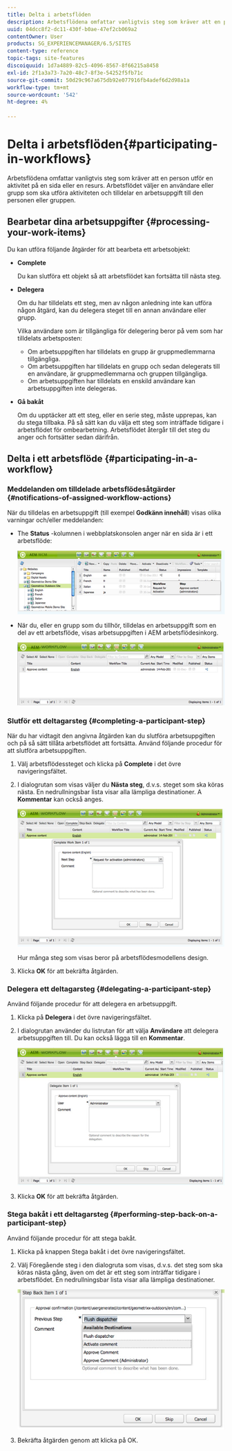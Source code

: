 ```yaml
---
title: Delta i arbetsflöden
description: Arbetsflödena omfattar vanligtvis steg som kräver att en person utför en aktivitet på en sida eller en resurs. Arbetsflödet väljer en användare eller grupp som ska utföra aktiviteten och tilldelar en arbetsuppgift till den personen eller gruppen.
uuid: 04dcc8f2-dc11-430f-b0ae-47ef2cb069a2
contentOwner: User
products: SG_EXPERIENCEMANAGER/6.5/SITES
content-type: reference
topic-tags: site-features
discoiquuid: 1d7a4889-82c5-4096-8567-8f66215a8458
exl-id: 2f1a3a73-7a20-48c7-8f3e-54252f5fb71c
source-git-commit: 50d29c967a675db92e077916fb4adef6d2d98a1a
workflow-type: tm+mt
source-wordcount: '542'
ht-degree: 4%

---
```


# Delta i arbetsflöden{#participating-in-workflows}

Arbetsflödena omfattar vanligtvis steg som kräver att en person utför en aktivitet på en sida eller en resurs. Arbetsflödet väljer en användare eller grupp som ska utföra aktiviteten och tilldelar en arbetsuppgift till den personen eller gruppen.

## Bearbetar dina arbetsuppgifter {#processing-your-work-items}

Du kan utföra följande åtgärder för att bearbeta ett arbetsobjekt:

* **Complete**

  Du kan slutföra ett objekt så att arbetsflödet kan fortsätta till nästa steg.

* **Delegera**

  Om du har tilldelats ett steg, men av någon anledning inte kan utföra någon åtgärd, kan du delegera steget till en annan användare eller grupp.

  Vilka användare som är tillgängliga för delegering beror på vem som har tilldelats arbetsposten:

   * Om arbetsuppgiften har tilldelats en grupp är gruppmedlemmarna tillgängliga.
   * Om arbetsuppgiften har tilldelats en grupp och sedan delegerats till en användare, är gruppmedlemmarna och gruppen tillgängliga.
   * Om arbetsuppgiften har tilldelats en enskild användare kan arbetsuppgiften inte delegeras.

* **Gå bakåt**

  Om du upptäcker att ett steg, eller en serie steg, måste upprepas, kan du stega tillbaka. På så sätt kan du välja ett steg som inträffade tidigare i arbetsflödet för ombearbetning. Arbetsflödet återgår till det steg du anger och fortsätter sedan därifrån.

## Delta i ett arbetsflöde {#participating-in-a-workflow}

### Meddelanden om tilldelade arbetsflödesåtgärder {#notifications-of-assigned-workflow-actions}

När du tilldelas en arbetsuppgift (till exempel **Godkänn innehåll**) visas olika varningar och/eller meddelanden:

* The **Status** -kolumnen i webbplatskonsolen anger när en sida är i ett arbetsflöde:

  ![arbetsflödenstatus-1](assets/workflowstatus-1.png)

* När du, eller en grupp som du tillhör, tilldelas en arbetsuppgift som en del av ett arbetsflöde, visas arbetsuppgiften i AEM arbetsflödesinkorg.

  ![arbetsflödewinbox](assets/workflowinbox.png)

### Slutför ett deltagarsteg {#completing-a-participant-step}

När du har vidtagit den angivna åtgärden kan du slutföra arbetsuppgiften och på så sätt tillåta arbetsflödet att fortsätta. Använd följande procedur för att slutföra arbetsuppgiften.

1. Välj arbetsflödessteget och klicka på **Complete** i det övre navigeringsfältet.
1. I dialogrutan som visas väljer du **Nästa steg**, d.v.s. steget som ska köras nästa. En nedrullningsbar lista visar alla lämpliga destinationer. A **Kommentar** kan också anges.

   ![arbetsflöde slutfört](assets/workflowcomplete.png)

   Hur många steg som visas beror på arbetsflödesmodellens design.

1. Klicka **OK** för att bekräfta åtgärden.

### Delegera ett deltagarsteg {#delegating-a-participant-step}

Använd följande procedur för att delegera en arbetsuppgift.

1. Klicka på **Delegera** i det övre navigeringsfältet.
1. I dialogrutan använder du listrutan för att välja **Användare** att delegera arbetsuppgiften till. Du kan också lägga till en **Kommentar**.

   ![arbetsflödesdelegat](assets/workflowdelegate.png)

1. Klicka **OK** för att bekräfta åtgärden.

### Stega bakåt i ett deltagarsteg {#performing-step-back-on-a-participant-step}

Använd följande procedur för att stega bakåt.

1. Klicka på knappen Stega bakåt i det övre navigeringsfältet.
1. Välj Föregående steg i den dialogruta som visas, d.v.s. det steg som ska köras nästa gång, även om det är ett steg som inträffar tidigare i arbetsflödet. En nedrullningsbar lista visar alla lämpliga destinationer.

   ![screen_shot_2018-08-10at155325](assets/screen_shot_2018-08-10at155325.jpg)

1. Bekräfta åtgärden genom att klicka på OK.
